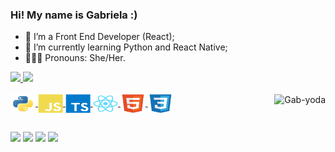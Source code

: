 ### Hi! My name is Gabriela :)

- 🔭 I’m a Front End Developer (React);
- 🌌 I’m currently learning Python and React Native;
- 🧝🏼‍♀️ Pronouns: She/Her.

<div>
  <a href="https://github.com/gabpandini">
  <img height="162em" src="https://github-readme-stats.vercel.app/api?username=gabpandini&show_icons=true&theme=tokyonight&include_all_commits=true&count_private=true"/>
  <img height="162em" src="https://github-readme-stats.vercel.app/api/top-langs/?username=gabpandini&layout=compact&langs_count=7&theme=tokyonight"/>
</div>
  <div style="display: inline_block"><br>
   <img align="center" alt="Gab-py" height="30" width="40" src="https://raw.githubusercontent.com/devicons/devicon/master/icons/python/python-original.svg">
  <img align="center" alt="Gab-Js" height="30" width="40" src="https://raw.githubusercontent.com/devicons/devicon/master/icons/javascript/javascript-plain.svg">
  <img align="center" alt="Gab-Ts" height="30" width="40" src="https://raw.githubusercontent.com/devicons/devicon/master/icons/typescript/typescript-plain.svg">
  <img align="center" alt="Gab-React" height="30" width="40" src="https://raw.githubusercontent.com/devicons/devicon/master/icons/react/react-original.svg">
  <img align="center" alt="Gab-HTML" height="30" width="40" src="https://raw.githubusercontent.com/devicons/devicon/master/icons/html5/html5-original.svg">
  <img align="center" alt="Gab-CSS" height="30" width="40" src="https://raw.githubusercontent.com/devicons/devicon/master/icons/css3/css3-original.svg">
  <img align="right" alt="Gab-yoda" src="https://i.giphy.com/media/rRp3WHP2qIQNi/giphy.webp">
</div>
  
  ##
  
 <div> 
  <a href = "mailto:gabipandini12@hotmail.com"><img src="https://img.shields.io/badge/Microsoft_Outlook-0078D4?style=for-the-badge&logo=microsoft-outlook&logoColor=white" target="_blank"></a>
   <a href="https://instagram.com/gab_pand" target="_blank"><img src="https://img.shields.io/badge/-Instagram-%23E4405F?style=for-the-badge&logo=instagram&logoColor=white" target="_blank"></a>
  <a href="https://www.linkedin.com/in/gabriela-cauana-pandini" target="_blank"><img src="https://img.shields.io/badge/-LinkedIn-%230077B5?style=for-the-badge&logo=linkedin&logoColor=white" target="_blank"></a>
   <a href="https://www.twitch.tv/gab_pandini" target="_blank"><img src="https://img.shields.io/badge/Twitch-9146FF?style=for-the-badge&logo=twitch&logoColor=white" target="_blank"></a>
</div>
